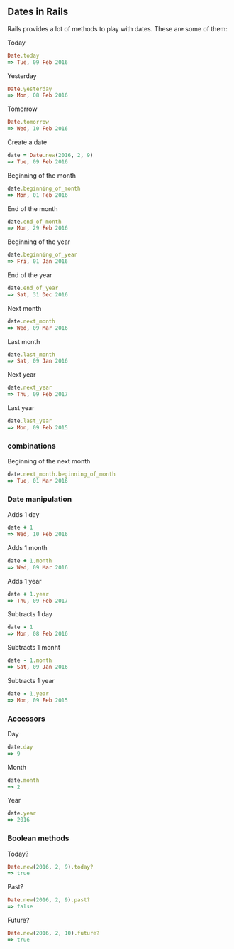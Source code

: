 ## Dates in Rails

Rails provides a lot of methods to play with dates. These are some of them:

Today
```ruby
Date.today
=> Tue, 09 Feb 2016
```

Yesterday
```ruby
Date.yesterday
=> Mon, 08 Feb 2016
```

Tomorrow
```ruby
Date.tomorrow
=> Wed, 10 Feb 2016
```

Create a date
```ruby
date = Date.new(2016, 2, 9)
=> Tue, 09 Feb 2016
```

Beginning of the month
```ruby
date.beginning_of_month
=> Mon, 01 Feb 2016
```

End of the month
```ruby
date.end_of_month
=> Mon, 29 Feb 2016
```

Beginning of the year
```ruby
date.beginning_of_year
=> Fri, 01 Jan 2016
```

End of the year
```ruby
date.end_of_year
=> Sat, 31 Dec 2016
```

Next month
```ruby
date.next_month
=> Wed, 09 Mar 2016
```

Last month
```ruby
date.last_month
=> Sat, 09 Jan 2016
```

Next year
```ruby
date.next_year
=> Thu, 09 Feb 2017
```

Last year
```ruby
date.last_year
=> Mon, 09 Feb 2015
```

### combinations

Beginning of the next month
```ruby
date.next_month.beginning_of_month
=> Tue, 01 Mar 2016
```


### Date manipulation

Adds 1 day
```ruby
date + 1
=> Wed, 10 Feb 2016
```

Adds 1 month
```ruby
date + 1.month
=> Wed, 09 Mar 2016
```

Adds 1 year
```ruby
date + 1.year
=> Thu, 09 Feb 2017
```

Subtracts 1 day
```ruby
date - 1
=> Mon, 08 Feb 2016
```

Subtracts 1 monht
```ruby
date - 1.month
=> Sat, 09 Jan 2016
```

Subtracts 1 year
```ruby
date - 1.year
=> Mon, 09 Feb 2015
```


### Accessors

Day
```ruby
date.day
=> 9
```

Month
```ruby
date.month
=> 2
```

Year
```ruby
date.year
=> 2016
```


### Boolean methods

Today?
```ruby
Date.new(2016, 2, 9).today?
=> true
```

Past?
```ruby
Date.new(2016, 2, 9).past?
=> false
```

Future?
```ruby
Date.new(2016, 2, 10).future?
=> true
```
